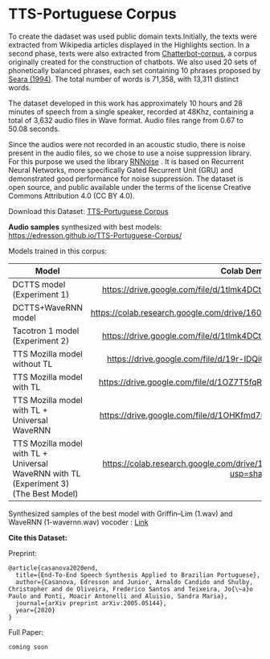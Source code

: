 # TTS-Portuguese Corpus
To create the dadaset was used public domain texts.Initially, the texts were extracted from Wikipedia articles displayed in the Highlights section. In a second phase, texts were also extracted from  [Chatterbot-corpus](https://github.com/gunthercox/chatterbot-corpus/tree/master/chatterbot\_corpus/data/portuguese), a corpus originally created for the construction of chatbots. We also used 20 sets of phonetically balanced phrases, each set containing 10 phrases proposed by [Seara (1994)](https://repositorio.ufsc.br/bitstream/handle/123456789/112119/98594.pdf?sequence=1). The total number of words is 71,358, with 13,311 distinct words.

The dataset developed in this work has approximately 10 hours and 28 minutes of speech from a single speaker, recorded at 48Khz, containing a total of 3,632 audio files in Wave format. Audio files range from 0.67 to 50.08 seconds.

Since the audios were not recorded in an acoustic studio, there is noise present in the audio files, so we chose to use a noise suppression library. For this purpose we used the library [RNNoise](https://github.com/xiph/rnnoise) . It is based on Recurrent Neural Networks, more specifically Gated Recurrent Unit (GRU)  and demonstrated good performance for noise suppression. The dataset is open source, and public available under the terms of the license Creative Commons Attribution 4.0 (CC BY 4.0).

Download this Dataset: [TTS-Portuguese Corpus](https://drive.google.com/file/d/19Wx6b-Wq49EJ9qVrH01J5aWok0GzIn13/view?usp=sharing)

**Audio samples** synthesized with best models: https://edresson.github.io/TTS-Portuguese-Corpus/

Models trained in this corpus:

| Model       |Colab Demo URL |
| ------------- |:------:|
| DCTTS model (Experiment 1) | https://drive.google.com/file/d/1tlmk4DCtYgvUUcJgOPHXPw9o2ysnbVbg/view  |
| DCTTS+WaveRNN model  | https://colab.research.google.com/drive/160GFTlTUWBx8UiC_mzAy4HdBO2XU8Rn5 |
| Tacotron 1 model  (Experiment 2) | https://drive.google.com/file/d/1tlmk4DCtYgvUUcJgOPHXPw9o2ysnbVbg/view  |
| TTS Mozilla model without  TL    | https://drive.google.com/file/d/19r-IDQiG1FmcmSOlIStGl6u_H3kFJQKk/view  |
| TTS Mozilla model with TL  | https://drive.google.com/file/d/1OZ7T5fqR-QPyN5O6HFetkOeHNCKbdGsA/view  |
| TTS Mozilla model with TL + Universal WaveRNN  | https://drive.google.com/file/d/1OHKfmd7uqJ7FyMYkKBFCyT0sXkLm21zv/view |
|TTS Mozilla model with TL + Universal WaveRNN with TL (Experiment 3) (The Best Model) |https://colab.research.google.com/drive/1b5Yo0sghajCrjftolN0LbArZzar7fd01?usp=sharing |

Synthesized samples of the best model with Griffin–Lim (1.wav) and WaveRNN (1-wavernn.wav) vocoder : [Link](https://soundcloud.com/user-797601460/sets/tts-mozilla-trained-in-tts-portuguese-corpus-with-wavernn-and-griffinlim-vocoders)


**Cite this Dataset:**

Preprint:

```
@article{casanova2020end,
  title={End-To-End Speech Synthesis Applied to Brazilian Portuguese},
  author={Casanova, Edresson and Junior, Arnaldo Candido and Shulby, Christopher and de Oliveira, Frederico Santos and Teixeira, Jo{\~a}o Paulo and Ponti, Moacir Antonelli and Aluisio, Sandra Maria},
  journal={arXiv preprint arXiv:2005.05144},
  year={2020}
}

```

Full Paper:
```
coming soon
```
